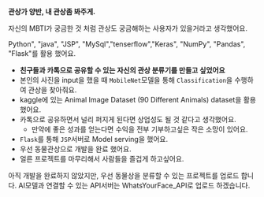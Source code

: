 **관상가 양반, 내 관상좀 봐주게.**

자신의 MBTI가 궁금한 것 처럼 관상도 궁금해하는 사용자가 있을거라고 생각했어요.

Python", "java", "JSP", "MySql","tenserflow","Keras", "NumPy", "Pandas", "Flask"를 활용 했어요.

- **친구들과 카톡으로 공유할 수 있는 자신의 관상 분류기를 만들고 싶었어요**
- 본인의 사진을 input을 했을 때 `MobileNet`모델을 통해 `Classification`을 수행하여 관상을 찾아줘요.
- kaggle에 있는 Animal Image Dataset (90 Different Animals) dataset을 활용 했어요.
- 카톡으로 공유하면서 널리 퍼지게 된다면 상업성도 될 것 같다고 생각했어요.
  - 만약에 좋은 성과를 얻는다면 수익을 전부 기부하고싶은 작은 소망이 있어요.
- `Flask`를 통해 `JSP`서버로 Model serving을 했어요.
- 우선 동물관상으로 개발을 완료 했어요. 
- 얼른 프로젝트를 마무리해서 사람들을 즐겁게 하고싶어요.

아직 개발을 완료하지 않았지만, 우선 동물상을 분류할 수 있는 프로젝트를 업로드 합니다.
AI모델과 연결할 수 있는 API서버는 WhatsYourFace_API로 업로드 하겠습니다.

